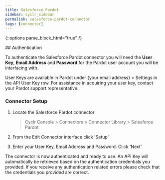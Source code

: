 ```yaml
---
title: Salesforce Pardot
sidebar: cyclr_sidebar
permalink: salesforce-pardot-connector
tags: [connector]
---
```

{::options parse_block_html="true" /}
<section class="card py-5 my-5">
## Authentication

To authenticate the Salesforce Pardot connector you will need the **User Key**, **Email Address** and **Password** for the Pardot user account you will be interfacing with.

User Keys are available in Pardot under {your email address} > Settings in the API User Key row. For assistance in acquiring your user key, contact your Pardot support representative.

### Connector Setup

1. Locate the Salesforce Pardot connector

   > Cyclr Console > Connectors > Connector Library > Salesforce Pardot

2. From the Edit Connector interface click 'Setup'

3. Enter your User Key, Email Address and Password. Click 'Next'

The connector is now authenticated and ready to use. An API Key will automatically be retrieved based on the authentication credentials you provided. If you receive any authentication related errors please check that the credentials you provided are correct.

</section>
